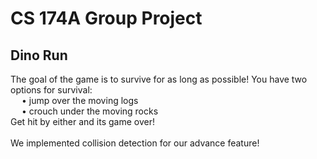 # CS 174A Group Project #
## Dino Run ##

The goal of the game is to survive for as long as possible! You have two options for survival:<br />
&emsp;  • jump over the moving logs<br />
&emsp;  • crouch under the moving rocks<br />
Get hit by either and its game over!<br />
<br />
We implemented collision detection for our advance feature!
